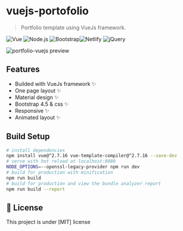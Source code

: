 # vuejs-portofolio

> Portfolio template using VueJs framework.

![Vue](https://img.shields.io/badge/Vue.js-35495E?style=for-the-badge&logo=vue.js&logoColor=4FC08D) ![Node.js](https://img.shields.io/badge/Node.js-43853D?style=for-the-badge&logo=node.js&logoColor=white) ![Bootstrap](https://img.shields.io/badge/Bootstrap-563D7C?style=for-the-badge&logo=bootstrap&logoColor=white)![Netlify](https://img.shields.io/badge/Netlify-00C7B7?style=for-the-badge&logo=netlify&logoColor=white) ![jQuery](https://img.shields.io/badge/jQuery-0769AD?style=for-the-badge&logo=jquery&logoColor=white)

<img align="center" src="src\assets\Screenshot.png" alt="portfolio-vuejs preview"></img>

## Features

- Builded with VueJs framework ✨
- One page layout ✨
- Material design ✨
- Bootstrap 4.5 & css ✨
- Responsive ✨
- Animated layout ✨

## Build Setup

``` bash
# install dependencies
npm install vue@^2.7.16 vue-template-compiler@^2.7.16 --save-dev
# serve with hot reload at localhost:8080
NODE_OPTIONS=--openssl-legacy-provider npm run dev 
# build for production with minification
npm run build
# build for production and view the bundle analyzer report
npm run build --report
```

## 📝 License

This project is under [MIT] license
